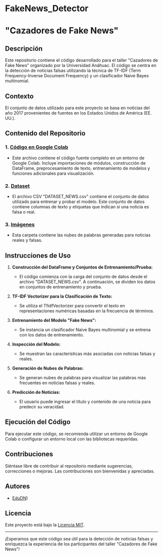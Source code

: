 # FakeNews_Detector

# "Cazadores de Fake News"

## Descripción

Este repositorio contiene el código desarrollado para el taller "Cazadores de Fake News" organizado por la Universidad Anáhuac. El código se centra en la detección de noticias falsas utilizando la técnica de TF-IDF (Term Frequency-Inverse Document Frequency) y un clasificador Naive Bayes multinomial.

## Contexto

El conjunto de datos utilizado para este proyecto se basa en noticias del año 2017 provenientes de fuentes en los Estados Unidos de América (EE. UU.).

## Contenido del Repositorio

### 1. [Código en Google Colab](/codigo_fake_news_detection.ipynb)

- Este archivo contiene el código fuente completo en un entorno de Google Colab. Incluye importaciones de módulos, construcción de DataFrame, preprocesamiento de texto, entrenamiento de modelos y funciones adicionales para visualización.

### 2. [Dataset](/DATASET_NEWS.csv)

- El archivo CSV "DATASET_NEWS.csv" contiene el conjunto de datos utilizado para entrenar y probar el modelo. Este conjunto de datos contiene columnas de texto y etiquetas que indican si una noticia es falsa o real.

### 3. [Imágenes](/imagenes/)

- Esta carpeta contiene las nubes de palabras generadas para noticias reales y falsas.

## Instrucciones de Uso

1. **Construcción del DataFrame y Conjuntos de Entrenamiento/Prueba:**
   - El código comienza con la carga del conjunto de datos desde el archivo "DATASET_NEWS.csv". A continuación, se dividen los datos en conjuntos de entrenamiento y prueba.

2. **TF-IDF Vectorizer para la Clasificación de Texto:**
   - Se utiliza el TfidfVectorizer para convertir el texto en representaciones numéricas basadas en la frecuencia de términos.

3. **Entrenamiento del Modelo "Fake News":**
   - Se instancia un clasificador Naive Bayes multinomial y se entrena con los datos de entrenamiento.

4. **Inspección del Modelo:**
   - Se muestran las características más asociadas con noticias falsas y reales.

5. **Generación de Nubes de Palabras:**
   - Se generan nubes de palabras para visualizar las palabras más frecuentes en noticias falsas y reales.

6. **Predicción de Noticias:**
   - El usuario puede ingresar el título y contenido de una noticia para predecir su veracidad.

## Ejecución del Código

Para ejecutar este código, se recomienda utilizar un entorno de Google Colab o configurar un entorno local con las bibliotecas requeridas.

## Contribuciones

Siéntase libre de contribuir al repositorio mediante sugerencias, correcciones o mejoras. Las contribuciones son bienvenidas y apreciadas.

## Autores

- [EduDN](https://github.com/EduDN))  

## Licencia

Este proyecto está bajo la [Licencia MIT](/LICENSE).

---

¡Esperamos que este código sea útil para la detección de noticias falsas y enriquezca la experiencia de los participantes del taller "Cazadores de Fake News"!

